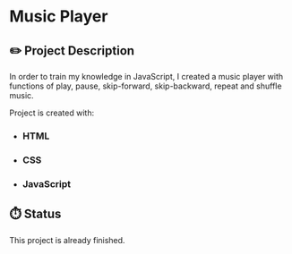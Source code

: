 # Music Player

## ✏️ Project Description

In order to train my knowledge in JavaScript, I created a music player with functions of play, pause, skip-forward, skip-backward, repeat and shuffle music. 

Project is created with:

- ### HTML

- ### CSS

- ### JavaScript

## ⏱️ Status

This project is already finished. 